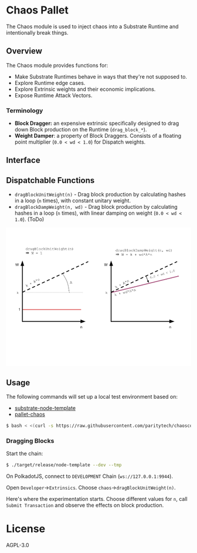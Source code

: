 # Chaos Pallet

The Chaos module is used to inject chaos into a Substrate Runtime and intentionally break things.

## Overview

The Chaos module provides functions for:

- Make Substrate Runtimes behave in ways that they're not supposed to.
- Explore Runtime edge cases.
- Explore Extrinsic weights and their economic implications.
- Expose Runtime Attack Vectors.

### Terminology

- **Block Dragger:** an expensive extrinsic specifically designed to drag down Block production on the Runtime (`drag_block_*`).
- **Weight Damper**: a property of Block Draggers. Consists of a floating point multiplier (`0.0 < wd < 1.0`) for Dispatch weights.

## Interface

## Dispatchable Functions

- `dragBlockUnitWeight(n)` - Drag block production by calculating hashes in a loop (`n` times), with constant unitary weight.
- `dragBlockDampWeight(n, wd)` - Drag block production by calculating hashes in a loop (`n` times), with linear damping on weight (`0.0 < wd < 1.0`). (ToDo)

![block dragger](blockdragger.png)

## Usage

The following commands will set up a local test environment based on:
- [substrate-node-template](https://github.com/substrate-developer-hub/substrate-node-template)
- [pallet-chaos](https://github.com/paritytech/pallet-chaos)

```sh
$ bash < <(curl -s https://raw.githubusercontent.com/paritytech/chaoscope/main/test_setup.sh?token=ACJ7XNFYAPPRJISVSDPU43TBSGIPE)
```

### Dragging Blocks

Start the chain:
```sh
$ ./target/release/node-template --dev --tmp
```

On PolkadotJS, connect to `DEVELOPMENT` Chain (`ws://127.0.0.1:9944`).

Open `Developer`->`Extrinsics`. Choose `chaos`->`dragBlockUnitWeight(n)`.

Here's where the experimentation starts. Choose different values for `n`, call `Submit Transaction` and observe the effects on block production.

# License
AGPL-3.0
